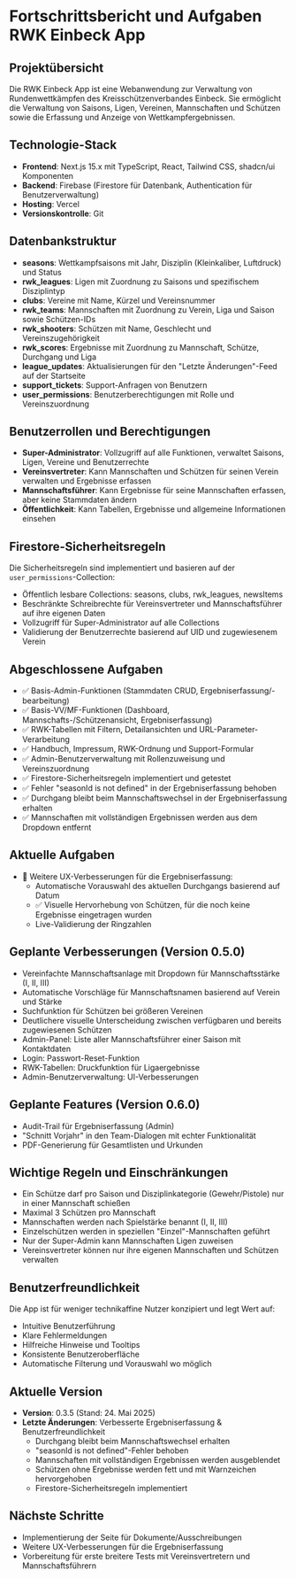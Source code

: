 # Fortschrittsbericht und Aufgaben RWK Einbeck App

## Projektübersicht
Die RWK Einbeck App ist eine Webanwendung zur Verwaltung von Rundenwettkämpfen des Kreisschützenverbandes Einbeck. Sie ermöglicht die Verwaltung von Saisons, Ligen, Vereinen, Mannschaften und Schützen sowie die Erfassung und Anzeige von Wettkampfergebnissen.

## Technologie-Stack
- **Frontend**: Next.js 15.x mit TypeScript, React, Tailwind CSS, shadcn/ui Komponenten
- **Backend**: Firebase (Firestore für Datenbank, Authentication für Benutzerverwaltung)
- **Hosting**: Vercel
- **Versionskontrolle**: Git

## Datenbankstruktur
- **seasons**: Wettkampfsaisons mit Jahr, Disziplin (Kleinkaliber, Luftdruck) und Status
- **rwk_leagues**: Ligen mit Zuordnung zu Saisons und spezifischem Disziplintyp
- **clubs**: Vereine mit Name, Kürzel und Vereinsnummer
- **rwk_teams**: Mannschaften mit Zuordnung zu Verein, Liga und Saison sowie Schützen-IDs
- **rwk_shooters**: Schützen mit Name, Geschlecht und Vereinszugehörigkeit
- **rwk_scores**: Ergebnisse mit Zuordnung zu Mannschaft, Schütze, Durchgang und Liga
- **league_updates**: Aktualisierungen für den "Letzte Änderungen"-Feed auf der Startseite
- **support_tickets**: Support-Anfragen von Benutzern
- **user_permissions**: Benutzerberechtigungen mit Rolle und Vereinszuordnung

## Benutzerrollen und Berechtigungen
- **Super-Administrator**: Vollzugriff auf alle Funktionen, verwaltet Saisons, Ligen, Vereine und Benutzerrechte
- **Vereinsvertreter**: Kann Mannschaften und Schützen für seinen Verein verwalten und Ergebnisse erfassen
- **Mannschaftsführer**: Kann Ergebnisse für seine Mannschaften erfassen, aber keine Stammdaten ändern
- **Öffentlichkeit**: Kann Tabellen, Ergebnisse und allgemeine Informationen einsehen

## Firestore-Sicherheitsregeln
Die Sicherheitsregeln sind implementiert und basieren auf der `user_permissions`-Collection:
- Öffentlich lesbare Collections: seasons, clubs, rwk_leagues, newsItems
- Beschränkte Schreibrechte für Vereinsvertreter und Mannschaftsführer auf ihre eigenen Daten
- Vollzugriff für Super-Administrator auf alle Collections
- Validierung der Benutzerrechte basierend auf UID und zugewiesenem Verein

## Abgeschlossene Aufgaben
- ✅ Basis-Admin-Funktionen (Stammdaten CRUD, Ergebniserfassung/-bearbeitung)
- ✅ Basis-VV/MF-Funktionen (Dashboard, Mannschafts-/Schützenansicht, Ergebniserfassung)
- ✅ RWK-Tabellen mit Filtern, Detailansichten und URL-Parameter-Verarbeitung
- ✅ Handbuch, Impressum, RWK-Ordnung und Support-Formular
- ✅ Admin-Benutzerverwaltung mit Rollenzuweisung und Vereinszuordnung
- ✅ Firestore-Sicherheitsregeln implementiert und getestet
- ✅ Fehler "seasonId is not defined" in der Ergebniserfassung behoben
- ✅ Durchgang bleibt beim Mannschaftswechsel in der Ergebniserfassung erhalten
- ✅ Mannschaften mit vollständigen Ergebnissen werden aus dem Dropdown entfernt

## Aktuelle Aufgaben
- 🔄 Weitere UX-Verbesserungen für die Ergebniserfassung:
  - Automatische Vorauswahl des aktuellen Durchgangs basierend auf Datum
  - ✅ Visuelle Hervorhebung von Schützen, für die noch keine Ergebnisse eingetragen wurden
  - Live-Validierung der Ringzahlen

## Geplante Verbesserungen (Version 0.5.0)
- Vereinfachte Mannschaftsanlage mit Dropdown für Mannschaftsstärke (I, II, III)
- Automatische Vorschläge für Mannschaftsnamen basierend auf Verein und Stärke
- Suchfunktion für Schützen bei größeren Vereinen
- Deutlichere visuelle Unterscheidung zwischen verfügbaren und bereits zugewiesenen Schützen
- Admin-Panel: Liste aller Mannschaftsführer einer Saison mit Kontaktdaten
- Login: Passwort-Reset-Funktion
- RWK-Tabellen: Druckfunktion für Ligaergebnisse
- Admin-Benutzerverwaltung: UI-Verbesserungen

## Geplante Features (Version 0.6.0)
- Audit-Trail für Ergebniserfassung (Admin)
- "Schnitt Vorjahr" in den Team-Dialogen mit echter Funktionalität
- PDF-Generierung für Gesamtlisten und Urkunden

## Wichtige Regeln und Einschränkungen
- Ein Schütze darf pro Saison und Disziplinkategorie (Gewehr/Pistole) nur in einer Mannschaft schießen
- Maximal 3 Schützen pro Mannschaft
- Mannschaften werden nach Spielstärke benannt (I, II, III)
- Einzelschützen werden in speziellen "Einzel"-Mannschaften geführt
- Nur der Super-Admin kann Mannschaften Ligen zuweisen
- Vereinsvertreter können nur ihre eigenen Mannschaften und Schützen verwalten

## Benutzerfreundlichkeit
Die App ist für weniger technikaffine Nutzer konzipiert und legt Wert auf:
- Intuitive Benutzerführung
- Klare Fehlermeldungen
- Hilfreiche Hinweise und Tooltips
- Konsistente Benutzeroberfläche
- Automatische Filterung und Vorauswahl wo möglich

## Aktuelle Version
- **Version**: 0.3.5 (Stand: 24. Mai 2025)
- **Letzte Änderungen**: Verbesserte Ergebniserfassung & Benutzerfreundlichkeit
  - Durchgang bleibt beim Mannschaftswechsel erhalten
  - "seasonId is not defined"-Fehler behoben
  - Mannschaften mit vollständigen Ergebnissen werden ausgeblendet
  - Schützen ohne Ergebnisse werden fett und mit Warnzeichen hervorgehoben
  - Firestore-Sicherheitsregeln implementiert

## Nächste Schritte
- Implementierung der Seite für Dokumente/Ausschreibungen
- Weitere UX-Verbesserungen für die Ergebniserfassung
- Vorbereitung für erste breitere Tests mit Vereinsvertretern und Mannschaftsführern
